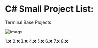 # C# Small Project List:
Terminal Base Projects

![image](https://github.com/ChristianJude23/C-Small-Project-List/assets/152279955/da661e69-e405-48d5-b72d-62367b35d56e)


1.❌
2.❌
3.❌
4.❌
5.❌
6.❌
7.❌
8.❌
